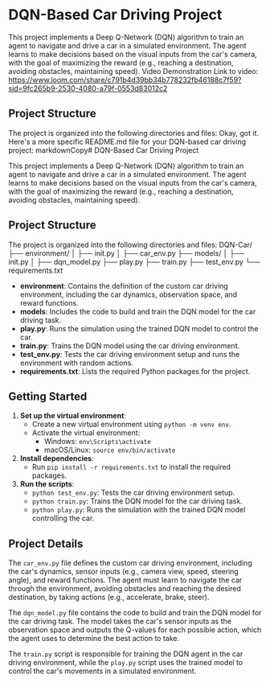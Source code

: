 # DQN-Based Car Driving Project

This project implements a Deep Q-Network (DQN) algorithm to train an agent to navigate and drive a car in a simulated environment. The agent learns to make decisions based on the visual inputs from the car's camera, with the goal of maximizing the reward (e.g., reaching a destination, avoiding obstacles, maintaining speed).
Video Demonstration
Link to video: https://www.loom.com/share/c791b4d39bb34b778232fb46188c7f59?sid=9fc265b9-2530-4080-a79f-0553d83012c2

## Project Structure

The project is organized into the following directories and files:
Okay, got it. Here's a more specific README.md file for your DQN-based car driving project:
markdownCopy# DQN-Based Car Driving Project

This project implements a Deep Q-Network (DQN) algorithm to train an agent to navigate and drive a car in a simulated environment. The agent learns to make decisions based on the visual inputs from the car's camera, with the goal of maximizing the reward (e.g., reaching a destination, avoiding obstacles, maintaining speed).

## Project Structure

The project is organized into the following directories and files:
DQN-Car/
├── environment/
│   ├── init.py
│   ├── car_env.py
├── models/
│   ├── init.py
│   ├── dqn_model.py
├── play.py
├── train.py
├── test_env.py
└── requirements.txt

- **environment**: Contains the definition of the custom car driving environment, including the car dynamics, observation space, and reward functions.
- **models**: Includes the code to build and train the DQN model for the car driving task.
- **play.py**: Runs the simulation using the trained DQN model to control the car.
- **train.py**: Trains the DQN model using the car driving environment.
- **test_env.py**: Tests the car driving environment setup and runs the environment with random actions.
- **requirements.txt**: Lists the required Python packages for the project.

## Getting Started

1. **Set up the virtual environment**:
   - Create a new virtual environment using `python -m venv env`.
   - Activate the virtual environment:
     - Windows: `env\Scripts\activate`
     - macOS/Linux: `source env/bin/activate`
2. **Install dependencies**:
   - Run `pip install -r requirements.txt` to install the required packages.
3. **Run the scripts**:
   - `python test_env.py`: Tests the car driving environment setup.
   - `python train.py`: Trains the DQN model for the car driving task.
   - `python play.py`: Runs the simulation with the trained DQN model controlling the car.

## Project Details

The `car_env.py` file defines the custom car driving environment, including the car's dynamics, sensor inputs (e.g., camera view, speed, steering angle), and reward functions. The agent must learn to navigate the car through the environment, avoiding obstacles and reaching the desired destination, by taking actions (e.g., accelerate, brake, steer).

The `dqn_model.py` file contains the code to build and train the DQN model for the car driving task. The model takes the car's sensor inputs as the observation space and outputs the Q-values for each possible action, which the agent uses to determine the best action to take.

The `train.py` script is responsible for training the DQN agent in the car driving environment, while the `play.py` script uses the trained model to control the car's movements in a simulated environment.


